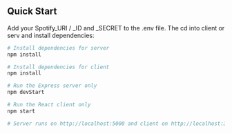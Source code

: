 ## Quick Start

Add your Spotify_URI / _ID and _SECRET to the .env file. The cd into client or serv and install dependencies:

```bash
# Install dependencies for server
npm install

# Install dependencies for client
npm install

# Run the Express server only
npm devStart

# Run the React client only
npm start

# Server runs on http://localhost:5000 and client on http://localhost:3000
```